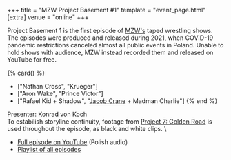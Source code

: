 +++
title = "MZW Project Basement #1"
template = "event_page.html"
[extra]
venue = "online"
+++

Project Basement 1 is the first episode of [MZW's](@/o/mzw.md) taped wrestling shows. The episodes were produced and released during 2021, when COVID-19 pandemic restrictions canceled almost all public events in Poland. Unable to hold shows with audience, MZW instead recorded them and released on YouTube for free.

{% card() %}
- ["Nathan Cross", "Krueger"]
- ["Aron Wake", "Prince Victor"]
- ["Rafael Kid + Shadow", "[Jacob Crane](@/w/jacob-crane.md) + Madman Charlie"]
{% end %}

Presenter: Konrad von Koch \
To estabilish storyline continuity, footage from [Project 7: Golden Road](@/e/2020-01-18-mzw-project-7-golden-road.md) is used throughout the episode, as black and white clips. \

* [Full episode on YouTube](https://www.youtube.com/watch?v=-5uQd-uYHtk) (Polish audio)
* [Playlist of all episodes](https://www.youtube.com/playlist?list=PL9jkhNR2Sx8gOYpibA7twIBHV7w3iyLB2)
